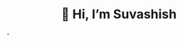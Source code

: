 <h1 align="center">👋 Hi, I’m Suvashish</h1>
- 

<!---
suvashish26/suvashish26 is a ✨ special ✨ repository because its `README.md` (this file) appears on your GitHub profile.
You can click the Preview link to take a look at your changes.
--->
